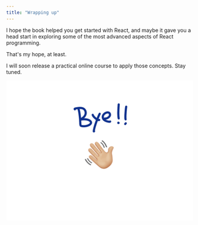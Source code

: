 ```yaml
---
title: "Wrapping up"
---
```


I hope the book helped you get started with React, and maybe it gave you a head start in exploring some of the most advanced aspects of React programming.

That's my hope, at least.

I will soon release a practical online course to apply those concepts. Stay tuned.

![bye](bye.png)